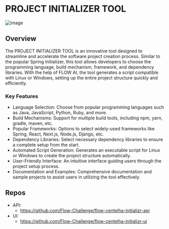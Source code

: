 
# PROJECT INITIALIZER TOOL

![image](https://github.com/user-attachments/assets/d624463e-d074-44ee-80ab-c02a917e0490)


## Overview
The PROJECT INITIALIZER TOOL is an innovative tool designed to streamline and accelerate the software project creation process. Similar to the popular Spring Initializer, this tool allows developers to choose the programming language, build mechanism, framework, and dependency libraries. With the help of FLOW AI, the tool generates a script compatible with Linux or Windows, setting up the entire project structure quickly and efficiently.

### Key Features
- Language Selection: Choose from popular programming languages such as Java, JavaScript, Python, Ruby, and more.
- Build Mechanisms: Support for multiple build tools, including npm, yarn, gradle, maven, etc.
- Popular Frameworks: Options to select widely-used frameworks like Spring, React, Next.js, Node.js, Django, etc.
- Dependency Libraries: Select necessary dependency libraries to ensure a complete setup from the start.
- Automated Script Generation: Generates an executable script for Linux or Windows to create the project structure automatically.
- User-Friendly Interface: An intuitive interface guiding users through the project setup process.
- Documentation and Examples: Comprehensive documentation and sample projects to assist users in utilizing the tool effectively.


## Repos

- API:
  - https://github.com/Flow-Challenge/flow-centelha-initializr-api
- UI:
  - https://github.com/Flow-Challenge/flow-centelha-initializr-ui


